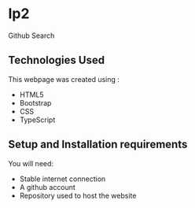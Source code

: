 # Ip2
Github Search
## Technologies Used
This webpage was created using :
* HTML5
* Bootstrap
* CSS
* TypeScript

## Setup and Installation requirements
You will need:
* Stable internet connection
* A github account
* Repository used to host the website
